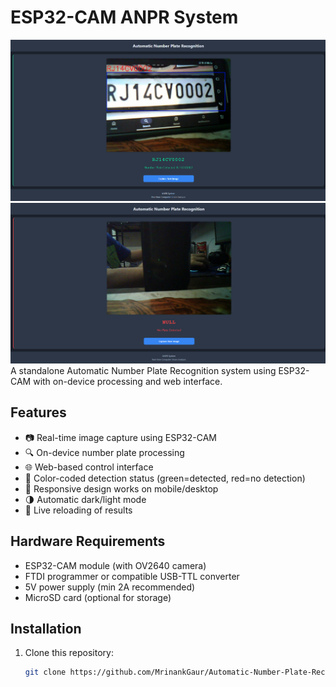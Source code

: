 # ESP32-CAM ANPR System

![ANPR System Demo1](demo1.png) <!-- Add your demo gif/image later -->
![ANPR System Demo2](demo2.png)
A standalone Automatic Number Plate Recognition system using ESP32-CAM with on-device processing and web interface.

## Features

- 📷 Real-time image capture using ESP32-CAM
- 🔍 On-device number plate processing
- 🌐 Web-based control interface
- 🎨 Color-coded detection status (green=detected, red=no detection)
- 📱 Responsive design works on mobile/desktop
- 🌗 Automatic dark/light mode
- 🔄 Live reloading of results

## Hardware Requirements

- ESP32-CAM module (with OV2640 camera)
- FTDI programmer or compatible USB-TTL converter
- 5V power supply (min 2A recommended)
- MicroSD card (optional for storage)

## Installation

1. Clone this repository:
   ```bash
   git clone https://github.com/MrinankGaur/Automatic-Number-Plate-Recognition-System.git
